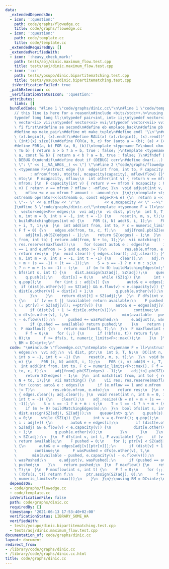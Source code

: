 ```yaml
---
data:
  _extendedDependsOn:
  - icon: ':question:'
    path: code/graphs/flowedge.cc
    title: code/graphs/flowedge.cc
  - icon: ':question:'
    path: code/template.cc
    title: code/template.cc
  _extendedRequiredBy: []
  _extendedVerifiedWith:
  - icon: ':heavy_check_mark:'
    path: tests/aoj/dinic.maximum_flow.test.cpp
    title: tests/aoj/dinic.maximum_flow.test.cpp
  - icon: ':x:'
    path: tests/yosupo/dinic.bipartitematching.test.cpp
    title: tests/yosupo/dinic.bipartitematching.test.cpp
  _isVerificationFailed: true
  _pathExtension: cc
  _verificationStatusIcon: ':question:'
  attributes:
    links: []
  bundledCode: "#line 1 \"code/graphs/dinic.cc\"\n\n#line 1 \"code/template.cc\"\n\
    // this line is here for a reason\n#include <bits/stdc++.h>\nusing namespace std;\n\
    typedef long long ll;\ntypedef pair<int, int> ii;\ntypedef vector<int> vi;\ntypedef\
    \ vector<ii> vii;\ntypedef vector<vi> vvi;\ntypedef vector<vii> vvii;\n#define\
    \ fi first\n#define se second\n#define eb emplace_back\n#define pb push_back\n\
    #define mp make_pair\n#define mt make_tuple\n#define endl '\\n'\n#define ALL(x)\
    \ (x).begin(), (x).end()\n#define RALL(x) (x).rbegin(), (x).rend()\n#define SZ(x)\
    \ (int)(x).size()\n#define FOR(a, b, c) for (auto a = (b); (a) < (c); ++(a))\n\
    #define F0R(a, b) FOR (a, 0, (b))\ntemplate <typename T>\nbool ckmin(T& a, const\
    \ T& b) { return a > b ? a = b, true : false; }\ntemplate <typename T>\nbool ckmax(T&\
    \ a, const T& b) { return a < b ? a = b, true : false; }\n#ifndef DEBUG\n#define\
    \ DEBUG 0\n#endif\n#define dout if (DEBUG) cerr\n#define dvar(...) \" [\" << #__VA_ARGS__\
    \ \": \" << (__VA_ARGS__) << \"] \"\n#line 2 \"code/graphs/flowedge.cc\"\ntemplate\
    \ <typename F>\nstruct edge {\n  edge(int from, int to, F capacity, F flow = 0)\n\
    \      : mfrom(from), mto(to), mcapacity(capacity), mflow(flow) {}\n  int mfrom,\
    \ mto;\n  F mcapacity, mflow;\n  int other(int v) { return v == mfrom ? mto :\
    \ mfrom; }\n  F capacity(int v) { return v == mfrom ? mcapacity : 0; }\n  F flow(int\
    \ v) { return v == mfrom ? mflow : -mflow; }\n  void adjust(int v, F amount) {\n\
    \    mflow += v == mfrom ? amount : -amount;\n  }\n};\ntemplate <typename F>\n\
    ostream& operator<<(ostream& o, const edge<F>& e) {\n  return o << e.mfrom <<\
    \ \"-- \" << e.mflow << '/'\n           << e.mcapacity << \" -->\" << e.mto;\n\
    }\n#line 3 \"code/graphs/dinic.cc\"\ntemplate <typename F = ll>\nstruct DC {\n\
    \  vector<edge<F>> edges;\n  vvi adj;\n  vi dist, ptr;\n  int S, T, N;\n  DC(int\
    \ n, int m = 0, int s = -1, int t = -1) {\n    reset(n, m, s, t);\n  }\n  void\
    \ buildMatchingEdges(int m) {\n    F0R (i, N) add(S, i, 1);\n    F0R (i, m) add(N\
    \ + i, T, 1);\n  }\n  int add(int from, int to, F c = numeric_limits<F>::max(),\
    \ F f = 0) {\n    edges.eb(from, to, c, f);\n    adj[from].pb(SZ(edges) - 1);\n\
    \    adj[to].pb(SZ(edges) - 1);\n    return SZ(edges) - 1;\n  }\n  int match(int\
    \ from, int to) { return add(from, N + to, 1);}\n  vii matching() {\n    vii res;\
    \ res.reserve(maxflow());\n    for (const auto& e : edges)\n      if (e.mflow\
    \ == 1 and e.mfrom != S and e.mto != T)\n        res.eb(e.mfrom, e.mto);\n   \
    \ return res;\n  }\n  void clear() { edges.clear(); adj.clear(); }\n  void reset(int\
    \ n, int m = 0, int s = -1, int t = -1) {\n    clear();\n    adj.resize((N = n)\
    \ + m + (s == -1) + (t == -1));\n    S = s == -1 ? n + m : s;\n    T = t == -1\
    \ ? n + m + (s == -1) : t;\n    if (m != 0) buildMatchingEdges(m);\n  }\n  bool\
    \ bfs(int s, int t) {\n    dist.assign(SZ(adj), SZ(adj));\n    queue<int> q;\n\
    \    q.push(s);\n    dist[s] = 0;\n    while (SZ(q)) {\n      int v = q.front();\
    \ q.pop();\n      for (int i : adj[v]) {\n        auto& e = edges[i];\n      \
    \  if (dist[e.other(v)] == SZ(adj) && e.flow(v) < e.capacity(v)) {\n         \
    \ dist[e.other(v)] = dist[v] + 1;\n          q.push(e.other(v));\n        }\n\
    \      }\n    }\n    return dist[t] < SZ(adj);\n  }\n  F dfs(int v, int t, F available)\
    \ {\n    if (v == t || !available) return available;\n    F pushed = 0;\n    for\
    \ (; ptr[v] < SZ(adj[v]); ++ptr[v]) {\n      auto& e = edges[adj[v][ptr[v]]];\n\
    \      if (dist[v] + 1 != dist[e.other(v)])\n        continue;\n      F wasPushed\
    \ = dfs(e.other(v), t,\n                        min(available - pushed, e.capacity(v)\
    \ - e.flow(v)));\n      pushed += wasPushed;\n      e.adjust(v, wasPushed);\n\
    \      if (pushed == available) return pushed;\n    }\n    return pushed;\n  }\n\
    \  F maxflow() {\n    return maxflow(S, T);\n  }\n  F maxflow(int s, int t) {\n\
    \    F f = 0;\n    for (;;) {\n      if (!bfs(s, t)) return f;\n      ptr.assign(SZ(adj),\
    \ 0);\n      f += dfs(s, t, numeric_limits<F>::max());\n    }\n  }\n};\nusing\
    \ BM = DC<int>;\n"
  code: "\n#include \"flowedge.cc\"\ntemplate <typename F = ll>\nstruct DC {\n  vector<edge<F>>\
    \ edges;\n  vvi adj;\n  vi dist, ptr;\n  int S, T, N;\n  DC(int n, int m = 0,\
    \ int s = -1, int t = -1) {\n    reset(n, m, s, t);\n  }\n  void buildMatchingEdges(int\
    \ m) {\n    F0R (i, N) add(S, i, 1);\n    F0R (i, m) add(N + i, T, 1);\n  }\n\
    \  int add(int from, int to, F c = numeric_limits<F>::max(), F f = 0) {\n    edges.eb(from,\
    \ to, c, f);\n    adj[from].pb(SZ(edges) - 1);\n    adj[to].pb(SZ(edges) - 1);\n\
    \    return SZ(edges) - 1;\n  }\n  int match(int from, int to) { return add(from,\
    \ N + to, 1);}\n  vii matching() {\n    vii res; res.reserve(maxflow());\n   \
    \ for (const auto& e : edges)\n      if (e.mflow == 1 and e.mfrom != S and e.mto\
    \ != T)\n        res.eb(e.mfrom, e.mto);\n    return res;\n  }\n  void clear()\
    \ { edges.clear(); adj.clear(); }\n  void reset(int n, int m = 0, int s = -1,\
    \ int t = -1) {\n    clear();\n    adj.resize((N = n) + m + (s == -1) + (t ==\
    \ -1));\n    S = s == -1 ? n + m : s;\n    T = t == -1 ? n + m + (s == -1) : t;\n\
    \    if (m != 0) buildMatchingEdges(m);\n  }\n  bool bfs(int s, int t) {\n   \
    \ dist.assign(SZ(adj), SZ(adj));\n    queue<int> q;\n    q.push(s);\n    dist[s]\
    \ = 0;\n    while (SZ(q)) {\n      int v = q.front(); q.pop();\n      for (int\
    \ i : adj[v]) {\n        auto& e = edges[i];\n        if (dist[e.other(v)] ==\
    \ SZ(adj) && e.flow(v) < e.capacity(v)) {\n          dist[e.other(v)] = dist[v]\
    \ + 1;\n          q.push(e.other(v));\n        }\n      }\n    }\n    return dist[t]\
    \ < SZ(adj);\n  }\n  F dfs(int v, int t, F available) {\n    if (v == t || !available)\
    \ return available;\n    F pushed = 0;\n    for (; ptr[v] < SZ(adj[v]); ++ptr[v])\
    \ {\n      auto& e = edges[adj[v][ptr[v]]];\n      if (dist[v] + 1 != dist[e.other(v)])\n\
    \        continue;\n      F wasPushed = dfs(e.other(v), t,\n                 \
    \       min(available - pushed, e.capacity(v) - e.flow(v)));\n      pushed +=\
    \ wasPushed;\n      e.adjust(v, wasPushed);\n      if (pushed == available) return\
    \ pushed;\n    }\n    return pushed;\n  }\n  F maxflow() {\n    return maxflow(S,\
    \ T);\n  }\n  F maxflow(int s, int t) {\n    F f = 0;\n    for (;;) {\n      if\
    \ (!bfs(s, t)) return f;\n      ptr.assign(SZ(adj), 0);\n      f += dfs(s, t,\
    \ numeric_limits<F>::max());\n    }\n  }\n};\nusing BM = DC<int>;\n"
  dependsOn:
  - code/graphs/flowedge.cc
  - code/template.cc
  isVerificationFile: false
  path: code/graphs/dinic.cc
  requiredBy: []
  timestamp: '2021-06-13 17:53:40+02:00'
  verificationStatus: LIBRARY_SOME_WA
  verifiedWith:
  - tests/yosupo/dinic.bipartitematching.test.cpp
  - tests/aoj/dinic.maximum_flow.test.cpp
documentation_of: code/graphs/dinic.cc
layout: document
redirect_from:
- /library/code/graphs/dinic.cc
- /library/code/graphs/dinic.cc.html
title: code/graphs/dinic.cc
---
```


